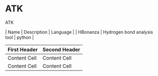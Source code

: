 ATK
===

ATK

| Name     | Description                 | Language |
| HBonanza | Hydrogen bond analysis tool | python   |


| First Header  | Second Header |
| ------------- | ------------- |
| Content Cell  | Content Cell  |
| Content Cell  | Content Cell  |
